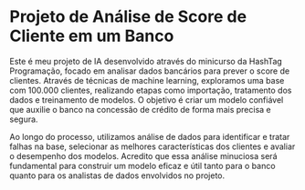 # Projeto de Análise de Score de Cliente em um Banco

Este é meu projeto de IA desenvolvido através do minicurso da HashTag Programação, focado em analisar dados bancários para prever o score de clientes. Através de técnicas de machine learning, exploramos uma base com 100.000 clientes, realizando etapas como importação, tratamento dos dados e treinamento de modelos. O objetivo é criar um modelo confiável que auxilie o banco na concessão de crédito de forma mais precisa e segura.

Ao longo do processo, utilizamos análise de dados para identificar e tratar falhas na base, selecionar as melhores características dos clientes e avaliar o desempenho dos modelos. Acredito que essa análise minuciosa será fundamental para construir um modelo eficaz e útil tanto para o banco quanto para os analistas de dados envolvidos no projeto.
